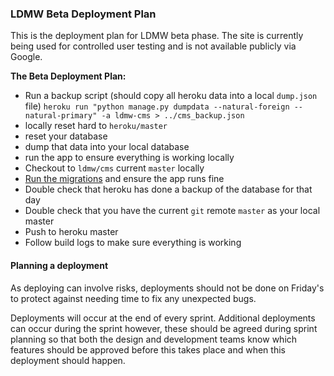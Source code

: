 ### LDMW Beta Deployment Plan

This is the deployment plan for LDMW beta phase. The site is currently being used for controlled user testing and is not available publicly via Google.

**The Beta Deployment Plan:**
- Run a backup script (should copy all heroku data into a local `dump.json` file)
`heroku run "python manage.py dumpdata --natural-foreign --natural-primary" -a ldmw-cms > ../cms_backup.json`
- locally reset hard to `heroku/master`
- reset your database
- dump that data into your local database
- run the app to ensure everything is working locally
- Checkout to `ldmw/cms` current `master` locally
- [Run the migrations](https://github.com/LDMW/cms/blob/master/Procfile) and ensure the app runs fine
- Double check that heroku has done a backup of the database for that day
- Double check that you have the current `git` remote `master` as your local master
- Push to heroku master
- Follow build logs to make sure everything is working

#### Planning a deployment

As deploying can involve risks, deployments should not be done on Friday's to
protect against needing time to fix any unexpected bugs.

Deployments will occur at the end of every sprint. Additional deployments can
occur during the sprint however, these should be agreed during sprint planning
so that both the design and development teams know which features should be
approved before this takes place and when this deployment should happen.
